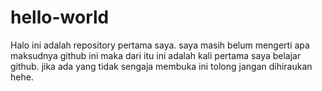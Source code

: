 hello-world
===========

Halo ini adalah repository pertama saya. saya masih belum mengerti apa maksudnya github ini maka dari itu ini adalah kali pertama saya belajar github. jika ada yang tidak sengaja membuka ini tolong jangan dihiraukan hehe.
